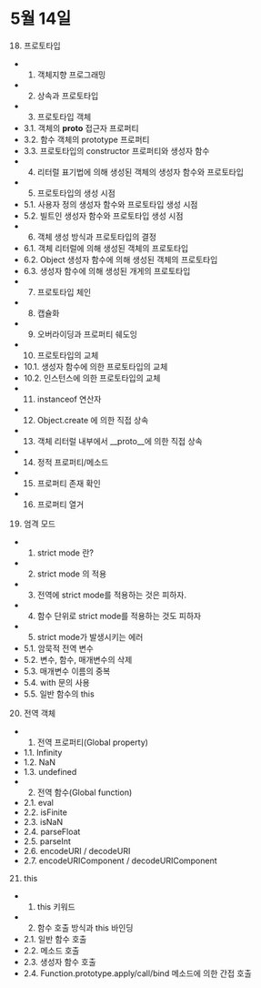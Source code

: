 # 5월 14일 

18. 프로토타입
- 1. 객체지향 프로그래밍
- 2. 상속과 프로토타입
- 3. 프로토타입 객체
- 3.1. 객체의 __proto__ 접근자 프로퍼티
- 3.2. 함수 객체의 prototype 프로퍼티
- 3.3. 프로토타입의 constructor 프로퍼티와 생성자 함수
- 4. 리터럴 표기법에 의해 생성된 객체의 생성자 함수와 프로토타입
- 5. 프로토타입의 생성 시점
- 5.1. 사용자 정의 생성자 함수와 프로토타입 생성 시점
- 5.2. 빌트인 생성자 함수와 프로토타입 생성 시점
- 6. 객체 생성 방식과 프로토타입의 결정
- 6.1. 객체 리터럴에 의해 생성된 객체의 프로토타입
- 6.2. Object 생성자 함수에 의해 생성된 객체의 프로토타입
- 6.3. 생성자 함수에 의해 생성된 개게의 프로토타입
- 7. 프로토타입 체인
- 8. 캡슐화
- 9. 오버라이딩과 프로퍼티 쉐도잉
- 10. 프로토타입의 교체
- 10.1. 생성자 함수에 의한 프로토타입의 교체
- 10.2. 인스턴스에 의한 프로토타입의 교체
- 11. instanceof 연산자
- 12. Object.create 에 의한 직접 상속
- 13. 객체 리터럴 내부에서 __proto__에 의한 직접 상속
- 14. 정적 프로퍼티/메소드
- 15. 프로퍼티 존재 확인
- 16. 프로퍼티 열거


19. 엄격 모드
- 1. strict mode 란?
- 2. strict mode 의 적용
- 3. 전역에 strict mode를 적용하는 것은 피하자.
- 4. 함수 단위로 strict mode를 적용하는 것도 피하자
- 5. strict mode가 발생시키는 에러
- 5.1. 암묵적 전역 변수
- 5.2. 변수, 함수, 매개변수의 삭제
- 5.3. 매개변수 이름의 중복
- 5.4. with 문의 사용
- 5.5. 일반 함수의 this

20. 전역 객체
- 1. 전역 프로퍼티(Global property)
- 1.1. Infinity
- 1.2. NaN
- 1.3. undefined
- 2. 전역 함수(Global function)
- 2.1. eval
- 2.2. isFinite
- 2.3. isNaN
- 2.4. parseFloat
- 2.5. parseInt
- 2.6. encodeURI / decodeURI
- 2.7. encodeURIComponent / decodeURIComponent

21. this
- 1. this 키워드
- 2. 함수 호출 방식과 this 바인딩
- 2.1. 일반 함수 호출
- 2.2. 메소드 호출
- 2.3. 생성자 함수 호출 
- 2.4. Function.prototype.apply/call/bind 메소드에 의한 간접 호출

